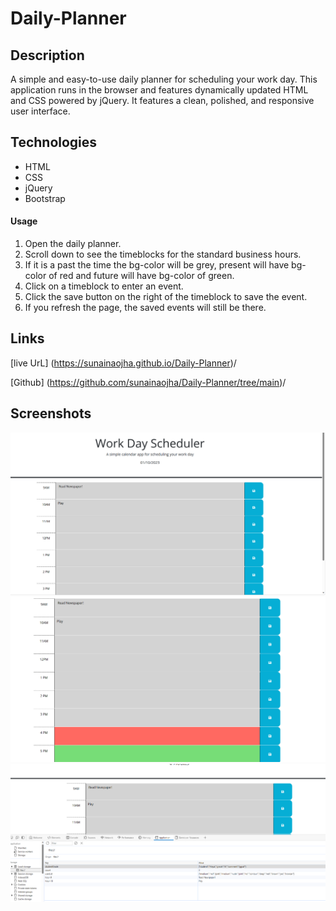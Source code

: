 # Daily-Planner

## Description
A simple and easy-to-use daily planner for scheduling your work day. This application runs in the browser and features dynamically updated HTML and CSS powered by jQuery. It features a clean, polished, and responsive user interface.

## Technologies
* HTML
* CSS
* jQuery
* Bootstrap

#### Usage
1. Open the daily planner.
2. Scroll down to see the timeblocks for the standard business hours.
3. If it is a past the time the bg-color will be grey, present will have   bg-color of red and future will have bg-color of green. 
4. Click on a timeblock to enter an event.
5. Click the save button on the right of the timeblock to save the event.
6. If you refresh the page, the saved events will still be there.



## Links 


[live UrL] (https://sunainaojha.github.io/Daily-Planner)/

[Github] 
(https://github.com/sunainaojha/Daily-Planner/tree/main)/


## Screenshots
![projectpic.1](./assets/img-1.png)
![projectpic.2](./assets/img-2.png)
![projectpic.3](./assets/img-3.png)
